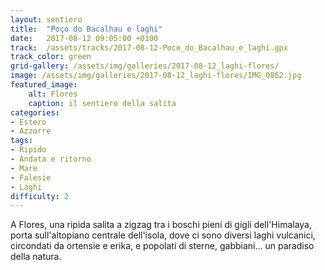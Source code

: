 ```yaml
---
layout: sentiero
title:  "Poço do Bacalhau e laghi"
date:   2017-08-12 09:05:00 +0100
track:  /assets/tracks/2017-08-12-Poco_do_Bacalhau_e_laghi.gpx
track_color: green
grid-gallery: /assets/img/galleries/2017-08-12_laghi-flores/
image: /assets/img/galleries/2017-08-12_laghi-flores/IMG_0862.jpg
featured_image:
    alt: Flores
    caption: il sentiero della salita
categories:
- Estero
- Azzorre 
tags:
- Ripido
- Andata e ritorno  
- Mare
- Falesie
- Laghi
difficulty: 2
---
```


A Flores, una ripida salita a zigzag tra i boschi pieni di gigli dell'Himalaya, porta sull'altopiano centrale dell'isola, dove ci sono diversi laghi vulcanici, circondati da ortensie e erika, e popolati di sterne, gabbiani... un paradiso della natura.